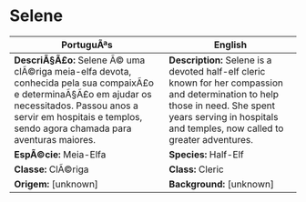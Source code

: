 ﻿# Selene

| PortuguÃªs                                                                                                                                                                                                             | English                                                                                                                                                                                                    |
| --------------------------------------------------------------------------------------------------------------------------------------------------------------------------------------------------------------------- | ---------------------------------------------------------------------------------------------------------------------------------------------------------------------------------------------------------- |
| **DescriÃ§Ã£o:** Selene Ã© uma clÃ©riga meia-elfa devota, conhecida pela sua compaixÃ£o e determinaÃ§Ã£o em ajudar os necessitados. Passou anos a servir em hospitais e templos, sendo agora chamada para aventuras maiores. | **Description:** Selene is a devoted half-elf cleric known for her compassion and determination to help those in need. She spent years serving in hospitals and temples, now called to greater adventures. |
| **EspÃ©cie:** Meia-Elfa                                                                                                                                                                                                | **Species:** Half-Elf                                                                                                                                                                                      |
| **Classe:** ClÃ©riga                                                                                                                                                                                                   | **Class:** Cleric                                                                                                                                                                                          |
| **Origem:** [unknown]                                                                                                                                                                                                 | **Background:** [unknown]                                                                                                                                                                                  |

























